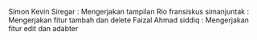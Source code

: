 Simon Kevin Siregar : Mengerjakan tampilan
Rio fransiskus simanjuntak : Mengerjakan fitur tambah dan delete
Faizal Ahmad siddiq : Mengerjakan fitur edit dan adabter
